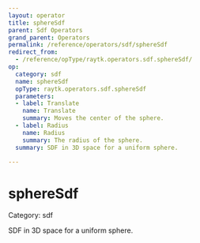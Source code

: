 ```yaml
---
layout: operator
title: sphereSdf
parent: Sdf Operators
grand_parent: Operators
permalink: /reference/operators/sdf/sphereSdf
redirect_from:
  - /reference/opType/raytk.operators.sdf.sphereSdf/
op:
  category: sdf
  name: sphereSdf
  opType: raytk.operators.sdf.sphereSdf
  parameters:
  - label: Translate
    name: Translate
    summary: Moves the center of the sphere.
  - label: Radius
    name: Radius
    summary: The radius of the sphere.
  summary: SDF in 3D space for a uniform sphere.

---
```


# sphereSdf

Category: sdf



SDF in 3D space for a uniform sphere.